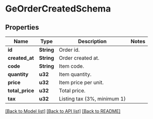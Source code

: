 # GeOrderCreatedSchema

## Properties

Name | Type | Description | Notes
------------ | ------------- | ------------- | -------------
**id** | **String** | Order id. | 
**created_at** | **String** | Order created at. | 
**code** | **String** | Item code. | 
**quantity** | **u32** | Item quantity. | 
**price** | **u32** | Item price per unit. | 
**total_price** | **u32** | Total price. | 
**tax** | **u32** | Listing tax (3%, minimum 1) | 

[[Back to Model list]](../README.md#documentation-for-models) [[Back to API list]](../README.md#documentation-for-api-endpoints) [[Back to README]](../README.md)


